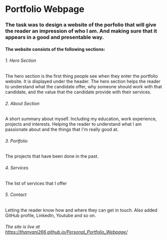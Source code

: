 # Portfolio Webpage

### The task was to design a website of the porfolio that will give the reader an impression of who I am. And making sure that it appears in a good and presentable way.

#### The website consists of the following sections:
###### 1. Hero Section
The hero section is the first thing people see when they enter the portfolio website.
It is displayed under the header.
The hero section helps the reader to understand what the candidate offer, why someone should work with that candidate, and the value that the candidate provide with their services.
###### 2. About Section
A short summary about myself.
Including my education, work experience, projects and interests.
Helping the reader to understand what I am passionate about and the things that I'm really good at.
###### 3. Portfolio
The projects that have been done in the past.
###### 4. Services
The list of services that I offer
###### 5. Contact
Letting the reader know how and where they can get in touch.
Also added GitHub profile, LinkedIn, Youtube and so on.



###### The site is live at https://thanyani266.github.io/Personal_Portfolio_Webpage/
